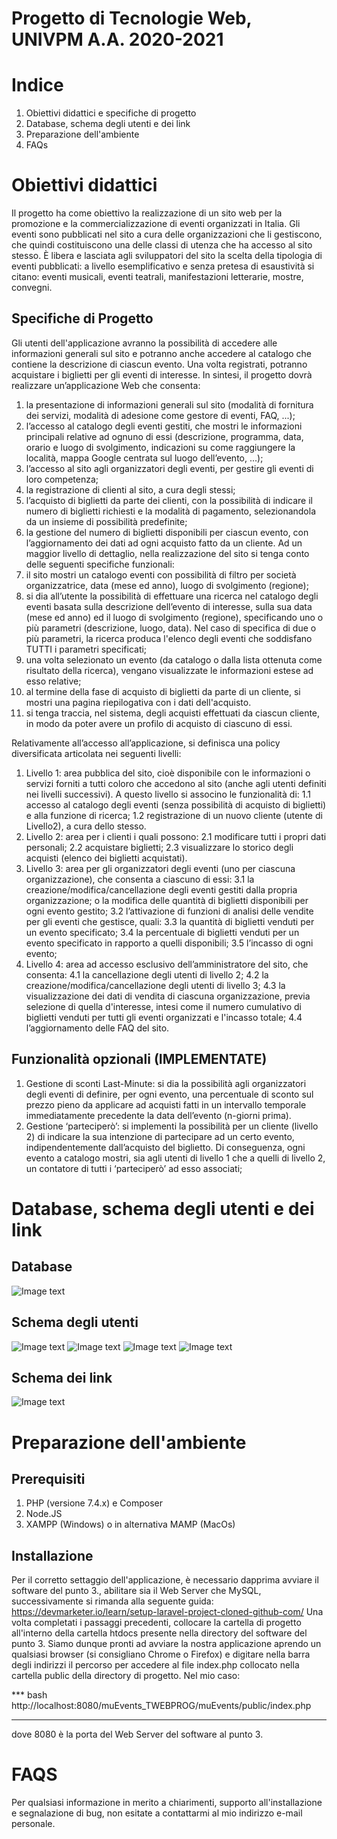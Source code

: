 # Progetto di Tecnologie Web, UNIVPM A.A. 2020-2021
# Indice
1. Obiettivi didattici e specifiche di progetto
2. Database, schema degli utenti e dei link
3. Preparazione dell'ambiente
4. FAQs

# Obiettivi didattici
Il progetto ha come obiettivo la realizzazione di un sito web per la promozione e la commercializzazione di eventi organizzati in Italia.
Gli eventi sono pubblicati nel sito a cura delle organizzazioni che li gestiscono, che quindi costituiscono una delle classi di utenza che ha accesso al sito stesso. È libera e lasciata agli sviluppatori del sito la scelta della tipologia di eventi pubblicati: a livello esemplificativo e senza pretesa di esaustività si citano: eventi musicali, eventi teatrali, manifestazioni letterarie, mostre, convegni.

## Specifiche di Progetto
Gli utenti dell'applicazione avranno la possibilità di accedere alle informazioni generali sul sito e potranno anche accedere al catalogo che contiene la descrizione di ciascun evento. Una volta registrati, potranno acquistare i biglietti per gli eventi di interesse.
In sintesi, il progetto dovrà realizzare un’applicazione Web che consenta:
1. la presentazione di informazioni generali sul sito (modalità di fornitura dei servizi, modalità di adesione come gestore di eventi, FAQ, ...);
2. l’accesso al catalogo degli eventi gestiti, che mostri le informazioni principali relative ad ognuno di essi (descrizione, programma, data, orario e luogo di svolgimento, indicazioni su come raggiungere la località, mappa Google centrata sul luogo dell’evento, ...);
3. l’accesso al sito agli organizzatori degli eventi, per gestire gli eventi di loro competenza;
4. la registrazione di clienti al sito, a cura degli stessi;
5. l’acquisto di biglietti da parte dei clienti, con la possibilità di indicare il numero di biglietti richiesti e la modalità di pagamento, selezionandola da un insieme di possibilità predefinite;
6. la gestione del numero di biglietti disponibili per ciascun evento, con l’aggiornamento dei dati ad ogni acquisto fatto da un cliente.
Ad un maggior livello di dettaglio, nella realizzazione del sito si tenga conto delle seguenti specifiche funzionali:
7. il sito mostri un catalogo eventi con possibilità di filtro per società organizzatrice, data (mese ed anno), luogo di svolgimento (regione);
8. si dia all’utente la possibilità di effettuare una ricerca nel catalogo degli eventi basata sulla descrizione dell’evento di interesse, sulla sua data (mese ed anno) ed il luogo di svolgimento (regione), specificando uno o più parametri (descrizione, luogo, data). Nel caso di specifica di due o più parametri, la ricerca produca l'elenco degli eventi che soddisfano TUTTI i parametri specificati;
9. una volta selezionato un evento (da catalogo o dalla lista ottenuta come risultato della ricerca), vengano visualizzate le informazioni estese ad esso relative;
10. al termine della fase di acquisto di biglietti da parte di un cliente, si mostri una pagina riepilogativa con i dati dell'acquisto.
11. si tenga traccia, nel sistema, degli acquisti effettuati da ciascun cliente, in modo da poter avere un profilo di acquisto di ciascuno di essi.

Relativamente all’accesso all’applicazione, si definisca una policy diversificata articolata nei seguenti livelli:
1. Livello 1: area pubblica del sito, cioè disponibile con le informazioni o servizi forniti a tutti coloro che accedono al sito (anche agli utenti definiti nei livelli successivi). A questo livello si associno le
funzionalità di:
1.1 accesso al catalogo degli eventi (senza possibilità di acquisto di biglietti) e alla funzione di
ricerca;
1.2 registrazione di un nuovo cliente (utente di Livello2), a cura dello stesso.
2. Livello 2: area per i clienti i quali possono:
2.1 modificare tutti i propri dati personali;
2.2 acquistare biglietti;
2.3 visualizzare lo storico degli acquisti (elenco dei biglietti acquistati).
3. Livello 3: area per gli organizzatori degli eventi (uno per ciascuna organizzazione), che consenta a ciascuno di essi:
3.1 la creazione/modifica/cancellazione degli eventi gestiti dalla propria organizzazione; o la modifica delle quantità di biglietti disponibili per ogni evento gestito;
3.2 l’attivazione di funzioni di analisi delle vendite per gli eventi che gestisce, quali:
3.3 la quantità di biglietti venduti per un evento specificato;
3.4 la percentuale di biglietti venduti per un evento specificato in rapporto a quelli
disponibili;
3.5 l’incasso di ogni evento;
4. Livello 4: area ad accesso esclusivo dell’amministratore del sito, che consenta:
4.1 la cancellazione degli utenti di livello 2;
4.2 la creazione/modifica/cancellazione degli utenti di livello 3;
4.3 la visualizzazione dei dati di vendita di ciascuna organizzazione, previa selezione di quella
d'interesse, intesi come il numero cumulativo di biglietti venduti per tutti gli eventi organizzati
e l'incasso totale;
4.4 l’aggiornamento delle FAQ del sito.

## Funzionalità opzionali (IMPLEMENTATE)
1. Gestione di sconti Last-Minute: si dia la possibilità agli organizzatori degli eventi di definire, per ogni
evento, una percentuale di sconto sul prezzo pieno da applicare ad acquisti fatti in un intervallo
temporale immediatamente precedente la data dell’evento (n-giorni prima).
2. Gestione ‘parteciperò’: si implementi la possibilità per un cliente (livello 2) di indicare la sua intenzione
di partecipare ad un certo evento, indipendentemente dall’acquisto del biglietto. Di conseguenza, ogni evento a catalogo mostri, sia agli utenti di livello 1 che a quelli di livello 2, un contatore di tutti i ‘parteciperò’ ad esso associati;

# Database, schema degli utenti e dei link
## Database
![Image text](/readme_materials/1-db.jpg)
## Schema degli utenti
![Image text](/readme_materials/2-Utente1.jpg)
![Image text](/readme_materials/2-Utente2.jpg)
![Image text](/readme_materials/2-Utente3.jpg)
![Image text](/readme_materials/2-Utente4.jpg)
## Schema dei link
![Image text](/readme_materials/3-schemaLink.jpg)

# Preparazione dell'ambiente

## Prerequisiti
1. PHP (versione 7.4.x) e Composer
2. Node.JS
3. XAMPP (Windows) o in alternativa MAMP (MacOs)

## Installazione
Per il corretto settaggio dell'applicazione, è necessario dapprima avviare il software del punto 3., abilitare sia il Web Server che MySQL, successivamente si rimanda alla seguente guida: https://devmarketer.io/learn/setup-laravel-project-cloned-github-com/
Una volta completati i passaggi precedenti, collocare la cartella di progetto all'interno della cartella htdocs presente nella directory del software del punto 3.
Siamo dunque pronti ad avviare la nostra applicazione aprendo un qualsiasi browser (si consigliano Chrome o Firefox) e digitare nella barra degli indirizzi il percorso per accedere al file index.php collocato nella cartella public della directory di progetto.
Nel mio caso:

*** bash
http://localhost:8080/muEvents_TWEBPROG/muEvents/public/index.php
***

dove 8080 è la porta del Web Server del software al punto 3.

# FAQS
Per qualsiasi informazione in merito a chiarimenti, supporto all'installazione e segnalazione di bug, non esitate a contattarmi al mio indirizzo e-mail personale.
